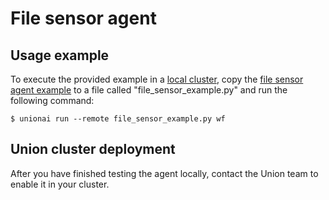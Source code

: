 # File sensor agent

## Usage example

To execute the provided example in a [local cluster](../../../development-cycle/running-in-a-local-cluster),
copy the [file sensor agent example](file-sensor-agent-example) to a file called "file_sensor_example.py" and run the following command:

```{code-block} shell
$ unionai run --remote file_sensor_example.py wf
```

## Union cluster deployment

After you have finished testing the agent locally, contact the Union team to enable it in your cluster.
